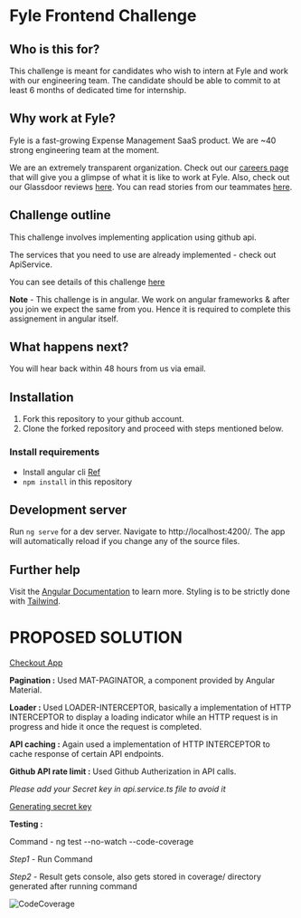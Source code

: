 # Fyle Frontend Challenge

## Who is this for?

This challenge is meant for candidates who wish to intern at Fyle and work with our engineering team. The candidate should be able to commit to at least 6 months of dedicated time for internship.

## Why work at Fyle?

Fyle is a fast-growing Expense Management SaaS product. We are ~40 strong engineering team at the moment.

We are an extremely transparent organization. Check out our [careers page](https://careers.fylehq.com) that will give you a glimpse of what it is like to work at Fyle. Also, check out our Glassdoor reviews [here](https://www.glassdoor.co.in/Reviews/Fyle-Reviews-E1723235.htm). You can read stories from our teammates [here](https://stories.fylehq.com).

## Challenge outline

This challenge involves implementing application using github api.

The services that you need to use are already implemented - check out ApiService.

You can see details of this challenge [here](https://fyleuniverse.notion.site/fyleuniverse/Fyle-Frontend-development-challenge-cb5085e5e0864e769e7b98c694400aaa)

**Note** - This challenge is in angular. We work on angular frameworks & after you join we expect the same from you. Hence it is required to complete this assignement in angular itself.

## What happens next?

You will hear back within 48 hours from us via email.

## Installation

1. Fork this repository to your github account.
2. Clone the forked repository and proceed with steps mentioned below.

### Install requirements

- Install angular cli [Ref](https://angular.io/cli)
- `npm install` in this repository

## Development server

Run `ng serve` for a dev server. Navigate to http://localhost:4200/. The app will automatically reload if you change any of the source files.

## Further help

Visit the [Angular Documentation](https://angular.io/guide/styleguide) to learn more.
Styling is to be strictly done with [Tailwind](https://tailwindcss.com/docs/installation).

# PROPOSED SOLUTION

[Checkout App ](https://pinnacle20.github.io/fyle-internship-challenge-23/)

**Pagination :**
Used MAT-PAGINATOR, a component provided by Angular Material.

**Loader :**
Used LOADER-INTERCEPTOR, basically a implementation of HTTP INTERCEPTOR to display a loading indicator while an HTTP request is in progress and hide it once the request is completed.

**API caching :**
Again used a implementation of HTTP INTERCEPTOR to cache response of certain API endpoints.

**Github API rate limit :**
Used Github Autherization in API calls.

_Please add your Secret key in api.service.ts file to avoid it_

[Generating secret key](https://docs.github.com/en/enterprise-server@3.9/authentication/keeping-your-account-and-data-secure/managing-your-personal-access-tokens#creating-a-personal-access-token)

**Testing :**

Command - ng test --no-watch --code-coverage

_Step1 -_ Run Command

_Step2 -_ Result gets console, also gets stored in coverage/ directory generated after running command

![CodeCoverage](https://github.com/pinnacle20/fyle-internship-challenge-23/blob/master/src/assets/code%20coverage.PNG)
